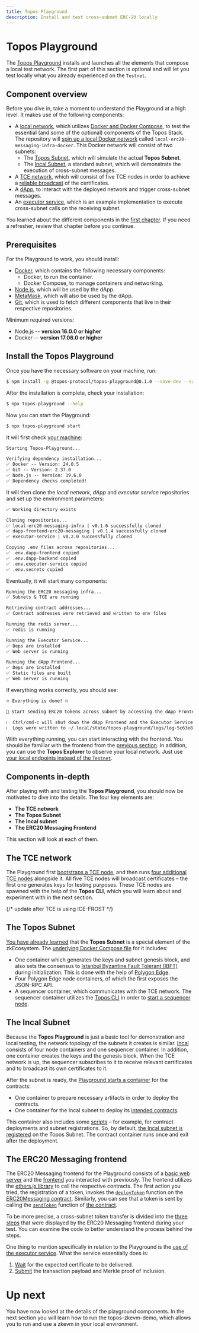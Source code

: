 ```yaml
---
title: Topos Playground
description: Install and test cross-subnet ERC-20 locally
---
```


# Topos Playground

The [Topos Playground](https://github.com/topos-protocol/topos-playground) installs and launches all the elements that compose a local test network. The first part of this section is optional and will let you test locally what you already experienced on the `Testnet`.

## Component overview

Before you dive in, take a moment to understand the Playground at a high level. It makes use of the following components:

* A [local network](https://github.com/topos-protocol/local-erc20-messaging-infra/tree/v0.1.6), which utilizes [Docker and Docker Compose](https://docs.docker.com/desktop/), to test the essential (and some of the optional) components of the Topos Stack. The repository will [spin up a local Docker network](https://docs.docker.com/network/) called `local-erc20-messaging-infra-docker`. This Docker network will consist of two subnets:
  * The [Topos Subnet](https://github.com/topos-protocol/local-erc20-messaging-infra/blob/v0.1.6/subnet-topos.yml), which will simulate the actual **Topos Subnet**.
  * The [Incal Subnet](https://github.com/topos-protocol/local-erc20-messaging-infra/blob/v0.1.6/subnet-incal.yml), a standard subnet, which will demonstrate the execution of cross-subnet messages.
* A [TCE network](https://github.com/topos-protocol/local-erc20-messaging-infra/blob/v0.1.6/tce.yml), which will consist of five TCE nodes in order to achieve a [reliable broadcast](../module-1/4-protocol.html#transmission-control-engine-tce-) of the certificates.
* A [dApp](https://github.com/topos-protocol/dapp-frontend-erc20-messaging/tree/v0.1.4), to interact with the deployed network and trigger cross-subnet messages.
* An [executor service](https://github.com/topos-protocol/executor-service/tree/v0.2.0), which is an example implementation to execute cross-subnet calls on the receiving subnet.

<HighlightBox type="info" title="Remember">

You learned about the different components in the [first chapter](../module-1/4-protocol.html#-object-object-smart-contract). If you need a refresher, review that chapter before you continue.

</HighlightBox>

## Prerequisites

For the Playground to work, you should install:

* [Docker](https://docs.docker.com/get-docker/), which contains the following necessary components:
  * Docker, to run the container.
  * Docker Compose, to manage containers and networking.
* [Node.js](https://nodejs.dev/), which will be used by the dApp.
* [MetaMask](https://metamask.io/download/), which will also be used by the dApp.
* [Git](https://git-scm.com/book/en/v2/Getting-Started-Installing-Git), which is used to fetch different components that live in their respective repositories.

<HighlightBox type="info" title="Note">

Minimum required versions:
* Node.js -- **version 16.0.0 or higher**
* Docker -- **version 17.06.0 or higher**

</HighlightBox>

## Install the Topos Playground

<Steps>
<StepItem>

Once you have the necessary software on your machine, run:

```sh
$ npm install -g @topos-protocol/topos-playground@0.1.0 --save-dev --save-exact
```

</StepItem>
<StepItem>

After the installation is complete, check your installation:

```sh
$ npx topos-playground --help
```

Now you can start the Playground:

```sh
$ npx topos-playground start
```

</StepItem>
<StepItem>

It will first check [your machine](./1-topos-playground.html#prerequisites):

```txt
Starting Topos-Playground...

Verifying dependency installation...
✅ Docker -- Version: 24.0.5
✅ Git -- Version: 2.37.0
✅ Node.js -- Version: 19.6.0
✅ Dependency checks completed!
```

</StepItem>
<StepItem>

It will then clone the _local network_, _dApp_ and _executor service_ repositories and set up the environment parameters:

```txt
✅ Working directory exists

Cloning repositories...
✅ local-erc20-messaging-infra | v0.1.6 successfully cloned
✅ dapp-frontend-erc20-messaging | v0.1.4 successfully cloned
✅ executor-service | v0.2.0 successfully cloned

Copying .env files across repositories...
✅ .env.dapp-frontend copied
✅ .env.dapp-backend copied
✅ .env.executor-service copied
✅ .env.secrets copied
```

</StepItem>
<StepItem>

Eventually, it will start many components:

```txt
Running the ERC20 messaging infra...
✅ Subnets & TCE are running

Retrieving contract addresses...
✅ Contract addresses were retrieved and written to env files

Running the redis server...
✅ redis is running

Running the Executor Service...
✅ Deps are installed
✅ Web server is running

Running the dApp Frontend...
✅ Deps are installed
✅ Static files are built
✅ Web server is running
```

</StepItem>
<StepItem>

If everything works correctly, you should see:

```txt
🔥 Everything is done! 🔥

🚀 Start sending ERC20 tokens across subnet by accessing the dApp Frontend at http://localhost:3001

ℹ️  Ctrl/cmd-c will shut down the dApp Frontend and the Executor Service BUT will keep subnets and the TCE running (use the clean command to shut them down)
ℹ️  Logs were written to ~/.local/state/topos-playground/logs/log-5c63e885-129b-4941-b304-bdae3b780ac5.log
```

</StepItem>
</Steps>

With everything running, you can start interacting with the frontend. You should be familiar with the frontend from the [previous section](./1-ERC20-Messaging.html). In addition, you can use the **Topos Explorer** to observe your local network. Just use [your local endpoints instead of the `Testnet`](./2-explorer.html).

## Components in-depth

After playing with and testing the **Topos Playground**, you should now be motivated to dive into the details. The four key elements are:

* **The TCE network**
* **The Topos Subnet**
* **The Incal subnet**
* **The ERC20 Messaging Frontend**

This section will look at each of them.

## The TCE network

The Playground first [bootstraps a TCE node](https://github.com/topos-protocol/local-erc20-messaging-infra/blob/c44ee1d46018eaab1e78e092393b3c75aa2ab82d/tce.yml#L11), and then runs  [four additional TCE nodes](https://github.com/topos-protocol/local-erc20-messaging-infra/blob/c44ee1d46018eaab1e78e092393b3c75aa2ab82d/tce.yml#L59) alongside it. All five TCE nodes will broadcast certificates – the first one generates keys for testing purposes. These TCE nodes are spawned with the help of the **Topos CLI**, which you will learn about and experiment with in the next section.

{/* update after TCE is using ICE-FROST */}

## The Topos Subnet

[You have already learned](../module-1/4-protocol.html#subnets) that the **Topos Subnet** is a special element of the zkEcosystem. The [underlying Docker Compose file](https://github.com/topos-protocol/local-erc20-messaging-infra/blob/main/subnet-topos.yml) for it includes:

* One container which generates the keys and subnet genesis block, and also sets the consensus to [Istanbul Byzantine Fault Tolerant (IBFT)](https://docs.kaleido.io/kaleido-platform/protocol/polygon) during initialization. This is done with the help of [Polygon Edge](https://www.kaleido.io/polygon-edge).
* Four Polygon Edge node containers, of which the first exposes the JSON-RPC API.
* A sequencer container, which communicates with the TCE network. The sequencer container utilizes the [Topos CLI](https://github.com/topos-protocol/topos) in order to [start a sequencer node](https://github.com/topos-protocol/local-erc20-messaging-infra/blob/45450c2376a3aa28a2eed7119b59c29f7625b545/subnet-topos.yml#L147).

## The Incal Subnet

Because the **Topos Playground** is just a basic tool for demonstration and local testing, the network topology of the subnets it creates is similar. [Incal](https://github.com/topos-protocol/local-erc20-messaging-infra/blob/main/subnet-incal.yml) consists of four node containers and one sequencer container. In addition, one container creates the keys and the genesis block. When the TCE network is up, the sequencer subscribes to it to receive relevant certificates and to broadcast its own certificates to it.

After the subnet is ready, the [Playground starts a container](https://github.com/topos-protocol/local-erc20-messaging-infra/blob/main/contracts.yml) for the contracts:

* One container to prepare necessary artifacts in order to deploy the contracts.
* One container for the Incal subnet to deploy its [intended contracts](https://github.com/topos-protocol/topos-smart-contracts/tree/main/scripts).

This container also includes some [scripts](https://github.com/topos-protocol/topos-smart-contracts/tree/main/scripts) – for example, for contract deployments and subnet registrations. So, by default, [the Incal subnet is registered](https://github.com/topos-protocol/local-erc20-messaging-infra/blob/45450c2376a3aa28a2eed7119b59c29f7625b545/contracts.yml#L34) on the Topos Subnet. The contract container runs once and exit after the deployment.

## The ERC20 Messaging frontend

The ERC20 Messaging frontend for the Playground consists of a [basic web server](https://github.com/topos-protocol/dapp-frontend-erc20-messaging/tree/v0.1.4/packages/backend) and the [frontend](https://github.com/topos-protocol/dapp-frontend-erc20-messaging/tree/v0.1.4/packages/frontend) you interacted with previously. The frontend utilizes the [ethers.js library](https://docs.ethers.org/v5/) to call the respective contracts. The first action you tried, the registration of a token, invokes the [`deployToken`](https://github.com/topos-protocol/dapp-frontend-erc20-messaging/blob/v0.1.4/packages/frontend/src/hooks/useRegisterToken.ts#L41) function on the [ERC20Messaging contract](https://github.com/topos-protocol/topos-smart-contracts/blob/main/contracts/examples/ERC20Messaging.sol). Similarly, you can see that a token is sent by calling the [`sendToken`](https://github.com/topos-protocol/dapp-frontend-erc20-messaging/blob/v0.1.4/packages/frontend/src/hooks/useSendToken.ts#L34) function of [the contract](https://github.com/topos-protocol/topos-smart-contracts/blob/da41ebbeaeb3ed91b5aa1c6e750f754a7316f721/contracts/examples/ERC20Messaging.sol#L97).

To be more precise, a cross-subnet token transfer is divided into the [three steps](https://github.com/topos-protocol/dapp-frontend-erc20-messaging/tree/v0.1.4/packages/frontend/src/components/steps) that were displayed by the ERC20 Messaging frontend during your test. You can examine the code to better understand the process behind the steps.

One thing to mention specifically in relation to the Playground is the [use of the executor service](https://github.com/topos-protocol/dapp-frontend-erc20-messaging/tree/v0.1.4/packages/frontend/src/components/steps/Step2.tsx#L169). What the service essentially does is:

1. [Wait](https://github.com/topos-protocol/executor-service/blob/v0.2.0/src/execute/execute.processor.ts#L84) for the expected certificate to be delivered.
2. [Submit](https://github.com/topos-protocol/executor-service/blob/v0.2.0/src/execute/execute.processor.ts#L99) the transaction payload and Merkle proof of inclusion.

# Up next

You have now looked at the details of the playground components. In the next section you will learn how to run the topos-zkevm-demo, which allows you to run and use a zkevm in your local environment.
